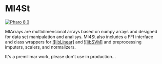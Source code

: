 # Ml4St 
[![Pharo 8.0](https://img.shields.io/badge/Pharo-8.0-informational)](https://pharo.org)

MlArrays are multidimensional arrays based on numpy arrays and designed for data set manipulation and analisys. 
Ml4St also includes a FFI interface and class wrappers for [![libLinear]](https://www.csie.ntu.edu.tw/~cjlin/liblinear/) and [![libSVM]](https://www.csie.ntu.edu.tw/~cjlin/libsvm/) and preprocessing imputers, scalers, and normalizers.

It's a premilimar work, please don't use in production...





